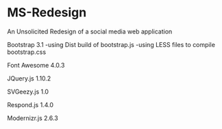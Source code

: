 MS-Redesign
===========

An Unsolicited Redesign of a social media web application


Bootstrap 3.1
-using Dist build of bootstrap.js
-using LESS files to compile bootstrap.css

Font Awesome 4.0.3

JQuery.js 1.10.2

SVGeezy.js 1.0

Respond.js 1.4.0

Modernizr.js 2.6.3